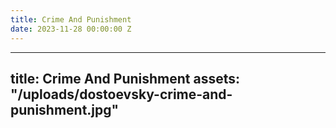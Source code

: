 ```yaml
---
title: Crime And Punishment
date: 2023-11-28 00:00:00 Z
---
```


----
title: Crime And Punishment
assets: "/uploads/dostoevsky-crime-and-punishment.jpg"
---
